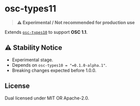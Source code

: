 # osc-types11

> **⚠ Experimental / Not recommended for production use**

Extends [`osc-types10`](https://crates.io/crates/osc-types10) to support **OSC 1.1**.

## ⚠ Stability Notice

- Experimental stage.
- Depends on `osc-types10 = "=0.1.0-alpha.1"`.
- Breaking changes expected before 1.0.0.

## License

Dual licensed under MIT OR Apache-2.0.
